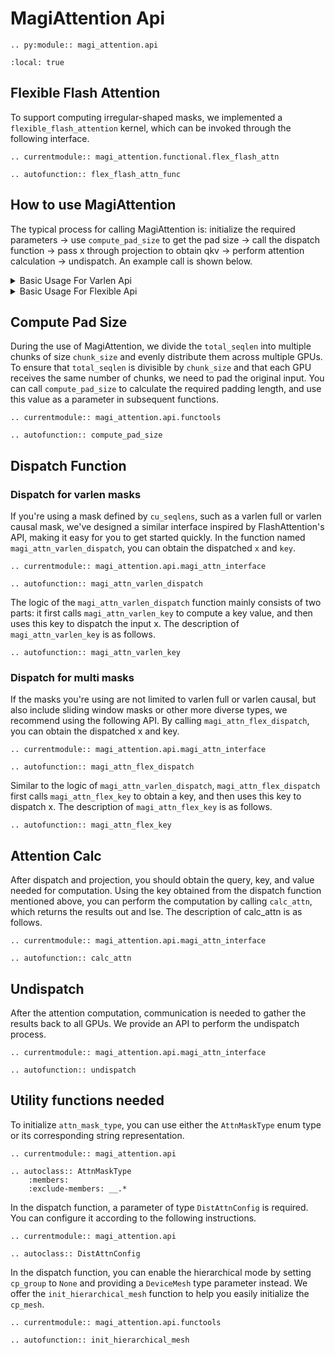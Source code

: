 # MagiAttention Api

```{eval-rst}
.. py:module:: magi_attention.api
```

```{contents}
:local: true
```

## Flexible Flash Attention

To support computing irregular-shaped masks, we implemented a `flexible_flash_attention` kernel, which can be invoked through the following interface.

```{eval-rst}
.. currentmodule:: magi_attention.functional.flex_flash_attn
```

```{eval-rst}
.. autofunction:: flex_flash_attn_func
```

## How to use MagiAttention

The typical process for calling MagiAttention is: initialize the required parameters → use `compute_pad_size` to get the pad size → call the dispatch function → pass x through projection to obtain qkv → perform attention calculation → undispatch. An example call is shown below.

<details>
<summary>Basic Usage For Varlen Api</summary>

```python
import os
from datetime import timedelta

import torch
import torch.distributed as dist

from magi_attention.api import (
    AttnOverlapMode,
    DispatchConfig,
    DistAttnConfig,
    MinHeapDispatchAlg,
    OverlapConfig,
    UniformOverlapAlg,
    calc_attn,
    compute_pad_size,
    full_attention_to_varlen_attention,
    magi_attn_varlen_dispatch,
    squash_batch_dim,
    undispatch,
)

# ---  prepare data and args for magi_attention --- #
# init params
embed_dim = 1024
dtype = torch.bfloat16
cp_size = 2
head_dim = 128
chunk_size = 512
q_heads = 48
kv_heads = 8
batch_size = 5
seqlen = 25

dist_attn_config = DistAttnConfig(
    dispatch_config=DispatchConfig(alg=MinHeapDispatchAlg()),
    overlap_config=OverlapConfig(
        enable=True,
        mode=AttnOverlapMode.STATIC,
        degree=2,
        min_chunk_size=512,
        max_num_chunks=64,
        alg=UniformOverlapAlg(
            random_costs=True,
            random_seed=42,
        ),
    ),
    high_bandwith_domain_size=1,
)

# init distributed environment if necessary
rank = int(os.environ["RANK"])
world_size = int(os.environ["WORLD_SIZE"])
assert world_size == cp_size
dist.init_process_group(
    backend="nccl",
    world_size=world_size,
    rank=rank,
    timeout=timedelta(minutes=30),
)
local_rank = rank % 8
torch.cuda.set_device(local_rank)
device = torch.cuda.current_device()

# init cp_group
cp_group = dist.new_group(list(range(cp_size)), backend="nccl")
cp_mesh = None
# if you want to use hierarchical_comm
# first export MAGI_ATTENTION_HIERARCHICAL_COMM = 1 and CUDA_DEVICE_MAX_CONNECTIONS = 8
# second set cp_group = None and init cp_mesh with init_hierarchical_mesh function

# create input data with shape (bs, seqlen, h)
x_with_batch = torch.randn(
    batch_size, seqlen, embed_dim, device=device, dtype=dtype, requires_grad=True
)

# squash the batch dim, magi_attention do not support input data with batch dim.
x = squash_batch_dim(x_with_batch)  # ((b, seqlen), h)

# get cu_seqlens_q,k after squashing.
cu_seqlens_q, cu_seqlens_k = full_attention_to_varlen_attention(batch_size, seqlen)
total_seqlen_q: int = batch_size * seqlen
total_seqlen_k: int = batch_size * seqlen

# pad input seqlen for better performance
pad_size = compute_pad_size(total_seqlen_q, cp_size, head_dim, chunk_size)

# ---   magi_attention dispatch   --- #

# dispatch global input tensor to each rank and get the runtime_key
(
    local_x,
    magi_attn_runtime_key,
) = magi_attn_varlen_dispatch(  # local_x with shape ((total_seq + pad_size) / cp_size), h)
    x,
    cu_seqlens_q,
    cu_seqlens_k,
    head_dim=head_dim,
    pad_size=pad_size,
    chunk_size=chunk_size,
    cp_group=cp_group,
    cp_mesh=cp_mesh,
    causal=False,
    dist_attn_config=dist_attn_config,
)

# ---  magi_attention calculation and undispatch  --- #
# do q k v projection, here's just an example
q_proj = torch.nn.Linear(embed_dim, q_heads * head_dim, dtype=dtype, device=device)
k_proj = torch.nn.Linear(embed_dim, kv_heads * head_dim, dtype=dtype, device=device)
v_proj = torch.nn.Linear(embed_dim, kv_heads * head_dim, dtype=dtype, device=device)

local_q, local_k, local_v = (
    q_proj(local_x).view(-1, q_heads, head_dim),
    k_proj(local_x).view(-1, kv_heads, head_dim),
    v_proj(local_x).view(-1, kv_heads, head_dim),
)  # q, k, v with shape ((bs * seqlen + pad_size) / cp_size, nh, hd)

# Do local attention computation with runtime key
local_out, _ = calc_attn(
    local_q, local_k, local_v, magi_attn_runtime_key
)  # local out with shape ((bs * seqlen + pad_size) / cp_size, nh, hd)

# Gather local attention results to global result with runtime key
total_out = undispatch(
    local_out, magi_attn_runtime_key
)  # total out with shape (bs * seqlen, nh, hd)
```

</details>

<details>
<summary>Basic Usage For Flexible Api</summary>

```python
import os
from datetime import timedelta

import torch
import torch.distributed as dist

from magi_attention.api import (
    AttnMaskType,
    AttnOverlapMode,
    AttnRanges,
    DispatchConfig,
    DistAttnConfig,
    MinHeapDispatchAlg,
    OverlapConfig,
    UniformOverlapAlg,
    calc_attn,
    compute_pad_size,
    magi_attn_flex_dispatch,
    undispatch,
)

# init params
embed_dim = 1024
dtype = torch.bfloat16
cp_size = 2
head_dim = 128
total_seqlen_q = 960
total_seqlen_k = 960
chunk_size = 512
q_heads = 48
kv_heads = 8

dist_attn_config = DistAttnConfig(
    dispatch_config=DispatchConfig(alg=MinHeapDispatchAlg()),
    overlap_config=OverlapConfig(
        enable=True,
        mode=AttnOverlapMode.STATIC,
        degree=2,
        min_chunk_size=512,
        max_num_chunks=64,
        alg=UniformOverlapAlg(
            random_costs=True,
            random_seed=42,
        ),
    ),
    high_bandwith_domain_size=1,
)

# init distributed environment if necessary
rank = int(os.environ["RANK"])
world_size = int(os.environ["WORLD_SIZE"])
assert world_size == cp_size
dist.init_process_group(
    backend="nccl",
    world_size=world_size,
    rank=rank,
    timeout=timedelta(minutes=30),
)
local_rank = rank % 8
torch.cuda.set_device(local_rank)
device = torch.cuda.current_device()

# init cp_group
cp_group = dist.new_group(list(range(cp_size)), backend="nccl")
cp_mesh = None
# if you want to use hierarchical_comm
# first export MAGI_ATTENTION_HIERARCHICAL_COMM = 1 and CUDA_DEVICE_MAX_CONNECTIONS = 8
# second set cp_group = None and init cp_mesh with init_hierarchical_mesh function

# init x input
x = torch.randn(
    total_seqlen_q, embed_dim, device=device, dtype=dtype, requires_grad=True
)

# init mask shape
q_ranges = AttnRanges.from_ranges(
    [
        [0, 128],
        [128, 256],
        [256, 384],
        [384, 512],
        [512, 640],
        [640, 768],
        [768, 960],
    ]
)

k_ranges = AttnRanges.from_ranges(
    [
        [0, 128],
        [0, 256],
        [0, 384],
        [0, 512],
        [512, 640],
        [512, 768],
        [768, 960],
    ]
)

# you can also init attn_mask_type with list[str]
# such as  attn_mask_type = ["full"] * 7
attn_mask_type = [AttnMaskType.FULL] * 7

# calc pad_size
pad_size = compute_pad_size(total_seqlen_q, cp_size, head_dim, chunk_size)

(
    local_x,
    magi_attn_runtime_key,
) = magi_attn_flex_dispatch(  # local_x with shape (total_seqlen_q + pad_size) / cp_size, h)
    x,
    q_ranges=q_ranges,
    k_ranges=k_ranges,
    attn_mask_type=attn_mask_type,
    total_seqlen_q=total_seqlen_q,
    total_seqlen_k=total_seqlen_k,
    head_dim=head_dim,
    pad_size=pad_size,
    chunk_size=chunk_size,
    cp_group=cp_group,
    cp_mesh=cp_mesh,
    dist_attn_config=dist_attn_config,
    is_same_source=True,
    is_q_permutable=True,
    is_k_permutable=True,
)

# ---  magi_attention calculation and undispatch  --- #
# do q k v projection, here's just an example
q_proj = torch.nn.Linear(embed_dim, q_heads * head_dim, dtype=dtype, device=device)
k_proj = torch.nn.Linear(embed_dim, kv_heads * head_dim, dtype=dtype, device=device)
v_proj = torch.nn.Linear(embed_dim, kv_heads * head_dim, dtype=dtype, device=device)

local_q, local_k, local_v = (
    q_proj(local_x).view(-1, q_heads, head_dim),
    k_proj(local_x).view(-1, kv_heads, head_dim),
    v_proj(local_x).view(-1, kv_heads, head_dim),
)  # q, k, v with shape (s, nh, hd)

# Do local attention computation with runtime key
local_out, _ = calc_attn(
    local_q, local_k, local_v, magi_attn_runtime_key
)  # local out with shape (s, nh, hd)

# Gather local attention results and unpad to global result with runtime key
total_out = undispatch(
    local_out, magi_attn_runtime_key
)  # total out with shape (totoal_seqlen_q, nh, hd)
```

</details>

## Compute Pad Size

During the use of MagiAttention, we divide the `total_seqlen` into multiple chunks of size `chunk_size` and evenly distribute them across multiple GPUs. To ensure that `total_seqlen` is divisible by `chunk_size` and that each GPU receives the same number of chunks, we need to pad the original input. You can call `compute_pad_size` to calculate the required padding length, and use this value as a parameter in subsequent functions.

```{eval-rst}
.. currentmodule:: magi_attention.api.functools
```

```{eval-rst}
.. autofunction:: compute_pad_size
```

## Dispatch Function

### Dispatch for varlen masks

If you're using a mask defined by `cu_seqlens`, such as a varlen full or varlen causal mask, we've designed a similar interface inspired by FlashAttention's API, making it easy for you to get started quickly. In the function named `magi_attn_varlen_dispatch`, you can obtain the dispatched `x` and `key`.

```{eval-rst}
.. currentmodule:: magi_attention.api.magi_attn_interface
```

```{eval-rst}
.. autofunction:: magi_attn_varlen_dispatch
```

The logic of the `magi_attn_varlen_dispatch` function mainly consists of two parts: it first calls `magi_attn_varlen_key` to compute a key value, and then uses this key to dispatch the input x. The description of `magi_attn_varlen_key` is as follows.

```{eval-rst}
.. autofunction:: magi_attn_varlen_key
```

### Dispatch for multi masks

If the masks you're using are not limited to varlen full or varlen causal, but also include sliding window masks or other more diverse types, we recommend using the following API. By calling `magi_attn_flex_dispatch`, you can obtain the dispatched x and key.

```{eval-rst}
.. currentmodule:: magi_attention.api.magi_attn_interface
```

```{eval-rst}
.. autofunction:: magi_attn_flex_dispatch
```

Similar to the logic of `magi_attn_varlen_dispatch`, `magi_attn_flex_dispatch` first calls `magi_attn_flex_key` to obtain a key, and then uses this key to dispatch x. The description of `magi_attn_flex_key` is as follows.

```{eval-rst}
.. autofunction:: magi_attn_flex_key
```

## Attention Calc

After dispatch and projection, you should obtain the query, key, and value needed for computation. Using the key obtained from the dispatch function mentioned above, you can perform the computation by calling `calc_attn`, which returns the results out and lse. The description of calc_attn is as follows.

```{eval-rst}
.. currentmodule:: magi_attention.api.magi_attn_interface
```

```{eval-rst}
.. autofunction:: calc_attn
```

## Undispatch

After the attention computation, communication is needed to gather the results back to all GPUs. We provide an API to perform the undispatch process.

```{eval-rst}
.. currentmodule:: magi_attention.api.magi_attn_interface
```

```{eval-rst}
.. autofunction:: undispatch
```

## Utility functions needed

To initialize `attn_mask_type`, you can use either the `AttnMaskType` enum type or its corresponding string representation.

```{eval-rst}
.. currentmodule:: magi_attention.api
```

```{eval-rst}
.. autoclass:: AttnMaskType
    :members:
    :exclude-members: __.*
```

In the dispatch function, a parameter of type `DistAttnConfig` is required. You can configure it according to the following instructions.

```{eval-rst}
.. currentmodule:: magi_attention.api
```

```{eval-rst}
.. autoclass:: DistAttnConfig
```

In the dispatch function, you can enable the hierarchical mode by setting `cp_group` to `None` and providing a `DeviceMesh` type parameter instead. We offer the `init_hierarchical_mesh` function to help you easily initialize the `cp_mesh`.

```{eval-rst}
.. currentmodule:: magi_attention.api.functools
```

```{eval-rst}
.. autofunction:: init_hierarchical_mesh
```
